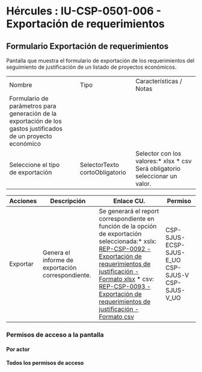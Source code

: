 # Hércules : IU\-CSP\-0501\-006 \- Exportación de requerimientos



## Formulario Exportación de requerimientos

Pantalla que muestra el formulario de exportación de los requerimientos del seguimiento de justificación de un listado de proyectos económicos.

  




|  | | | |
| --- | --- | --- | --- |
| Nombre | | Tipo | Características / Notas |
| Formulario de parámetros para generación de la exportación de los gastos justificados de un proyecto económico | | | |
| Seleccione el tipo de exportación | | SelectorTexto cortoObligatorio | Selector con los valores:* xlsx * csv  Será obligatorio seleccionar un valor. |



| Acciones | Descripción | Enlace CU. | Permiso |
| --- | --- | --- | --- |
| Exportar | Genera el informe de exportación correspondiente. | Se generará el report correspondiente en función de la opción de exportación seleccionada:* xslx: [REP\-CSP\-0092 \- Exportación de requerimientos de justificación \- Formato xlsx](/hercules/sgi-sistema-de-gestion-de-investigacion/requisitos-y-analisis-funcional/analisis-funcional-sgi-hercules/gen-aspectos-generales/int-requisitos-de-integracion/req-int-0150-sgrep-integracion-con-sistema-de-generacion-de-reportes/csp-informes-predefinidos/rep-csp-0092-exportacion-de-requerimientos-de-justificacion-formato-xlsx.md "/hercules/sgi-sistema-de-gestion-de-investigacion/requisitos-y-analisis-funcional/analisis-funcional-sgi-hercules/gen-aspectos-generales/int-requisitos-de-integracion/req-int-0150-sgrep-integracion-con-sistema-de-generacion-de-reportes/csp-informes-predefinidos/rep-csp-0092-exportacion-de-requerimientos-de-justificacion-formato-xlsx.md") * csv: [REP\-CSP\-0093 \- Exportación de requerimientos de justificación \- Formato csv](/hercules/sgi-sistema-de-gestion-de-investigacion/requisitos-y-analisis-funcional/analisis-funcional-sgi-hercules/gen-aspectos-generales/int-requisitos-de-integracion/req-int-0150-sgrep-integracion-con-sistema-de-generacion-de-reportes/csp-informes-predefinidos/rep-csp-0093-exportacion-de-requerimientos-de-justificacion-formato-csv.md "/hercules/sgi-sistema-de-gestion-de-investigacion/requisitos-y-analisis-funcional/analisis-funcional-sgi-hercules/gen-aspectos-generales/int-requisitos-de-integracion/req-int-0150-sgrep-integracion-con-sistema-de-generacion-de-reportes/csp-informes-predefinidos/rep-csp-0093-exportacion-de-requerimientos-de-justificacion-formato-csv.md") | CSP\-SJUS\-ECSP\-SJUS\-E\_UO CSP\-SJUS\-V CSP\-SJUS\-V\_UO |

### Permisos de acceso a la pantalla

#### Por actor

#### Todos los permisos de acceso




